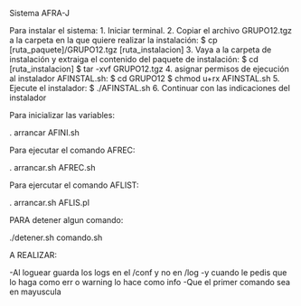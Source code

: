 Sistema AFRA-J

Para instalar el sistema:
	1. Iniciar terminal.
	2. Copiar el archivo GRUPO12.tgz a la carpeta en la que quiere realizar la instalación:
		$ cp [ruta_paquete]/GRUPO12.tgz [ruta_instalacion]
	3. Vaya a la carpeta de instalación y extraiga el contenido del paquete de instalación:
		$ cd [ruta_instalacion]
		$ tar -xvf GRUPO12.tgz
	4. asignar permisos de ejecución al instalador AFINSTAL.sh:
		$ cd GRUPO12
		$ chmod u+rx AFINSTAL.sh
	5. Ejecute el instalador:
		$ ./AFINSTAL.sh
	6. Continuar con las indicaciones del instalador

Para inicializar las variables:

. arrancar AFINI.sh

Para ejecutar el comando AFREC:

. arrancar.sh AFREC.sh

Para ejercutar el comando AFLIST:

. arrancar.sh AFLIS.pl


PARA detener algun comando:

./detener.sh comando.sh


A REALIZAR:

-Al loguear guarda los logs en el /conf y no en /log
-y cuando le pedis que lo haga como err o warning lo hace como info
-Que el primer comando sea en mayuscula
